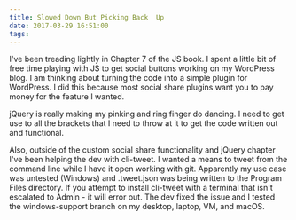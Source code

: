 ```yaml
---
title: Slowed Down But Picking Back  Up
date: 2017-03-29 16:51:00
tags:
---
```

I've been treading lightly in Chapter 7 of the JS book. I spent a little bit of free time playing with JS to get social buttons working on my WordPress blog. I am thinking about turning the code into a simple plugin for WordPress. I did this because most social share plugins want you to pay money for the feature I wanted.

jQuery is really making my pinking and ring finger do dancing. I need to get use to all the brackets that I need to throw at it to get the code written out and functional.

Also, outside of the custom social share functionality and jQuery chapter I've been helping the dev with cli-tweet. I wanted a means to tweet from the command line while I have it open working with git. Apparently my use case was untested (Windows) and .tweet.json was being written to the Program Files directory. If you attempt to install cli-tweet with a terminal that isn't escalated to Admin - it will error out. The dev fixed the issue and I tested the windows-support branch on my desktop, laptop, VM, and macOS.
